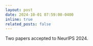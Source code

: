 ```yaml
---
layout: post
date: 2024-10-01 07:59:00-0400
inline: true
related_posts: false
---
```


Two papers accepted to NeurIPS 2024.
